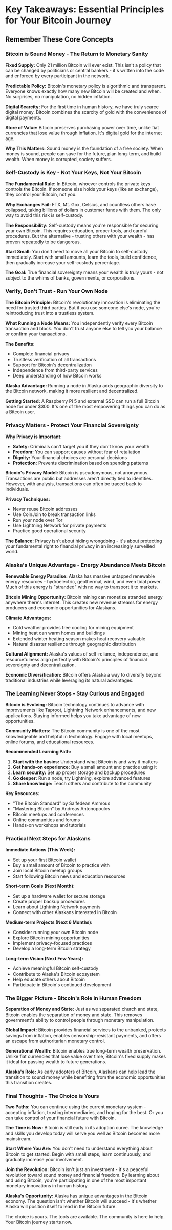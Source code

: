 # Key Takeaways: Essential Principles for Your Bitcoin Journey
## Remember These Core Concepts

### Bitcoin is Sound Money - The Return to Monetary Sanity

**Fixed Supply:** Only 21 million Bitcoin will ever exist. This isn't a policy that can be changed by politicians or central bankers - it's written into the code and enforced by every participant in the network.

**Predictable Policy:** Bitcoin's monetary policy is algorithmic and transparent. Everyone knows exactly how many new Bitcoin will be created and when. No surprises, no manipulation, no hidden inflation.

**Digital Scarcity:** For the first time in human history, we have truly scarce digital money. Bitcoin combines the scarcity of gold with the convenience of digital payments.

**Store of Value:** Bitcoin preserves purchasing power over time, unlike fiat currencies that lose value through inflation. It's digital gold for the internet age.

**Why This Matters:** Sound money is the foundation of a free society. When money is sound, people can save for the future, plan long-term, and build wealth. When money is corrupted, society suffers.

### Self-Custody is Key - Not Your Keys, Not Your Bitcoin

**The Fundamental Rule:** In Bitcoin, whoever controls the private keys controls the Bitcoin. If someone else holds your keys (like an exchange), they control your Bitcoin, not you.

**Why Exchanges Fail:** FTX, Mt. Gox, Celsius, and countless others have collapsed, taking billions of dollars in customer funds with them. The only way to avoid this risk is self-custody.

**The Responsibility:** Self-custody means you're responsible for securing your own Bitcoin. This requires education, proper tools, and careful procedures. But the alternative - trusting others with your wealth - has proven repeatedly to be dangerous.

**Start Small:** You don't need to move all your Bitcoin to self-custody immediately. Start with small amounts, learn the tools, build confidence, then gradually increase your self-custody percentage.

**The Goal:** True financial sovereignty means your wealth is truly yours - not subject to the whims of banks, governments, or corporations.

### Verify, Don't Trust - Run Your Own Node

**The Bitcoin Principle:** Bitcoin's revolutionary innovation is eliminating the need for trusted third parties. But if you use someone else's node, you're reintroducing trust into a trustless system.

**What Running a Node Means:** You independently verify every Bitcoin transaction and block. You don't trust anyone else to tell you your balance or confirm your transactions.

**The Benefits:**
- Complete financial privacy
- Trustless verification of all transactions
- Support for Bitcoin's decentralization
- Independence from third-party services
- Deep understanding of how Bitcoin works

**Alaska Advantage:** Running a node in Alaska adds geographic diversity to the Bitcoin network, making it more resilient and decentralized.

**Getting Started:** A Raspberry Pi 5 and external SSD can run a full Bitcoin node for under $300. It's one of the most empowering things you can do as a Bitcoin user.

### Privacy Matters - Protect Your Financial Sovereignty

**Why Privacy is Important:**
- **Safety:** Criminals can't target you if they don't know your wealth
- **Freedom:** You can support causes without fear of retaliation
- **Dignity:** Your financial choices are personal decisions
- **Protection:** Prevents discrimination based on spending patterns

**Bitcoin's Privacy Model:** Bitcoin is pseudonymous, not anonymous. Transactions are public but addresses aren't directly tied to identities. However, with analysis, transactions can often be traced back to individuals.

**Privacy Techniques:**
- Never reuse Bitcoin addresses
- Use CoinJoin to break transaction links
- Run your node over Tor
- Use Lightning Network for private payments
- Practice good operational security

**The Balance:** Privacy isn't about hiding wrongdoing - it's about protecting your fundamental right to financial privacy in an increasingly surveilled world.

### Alaska's Unique Advantage - Energy Abundance Meets Bitcoin

**Renewable Energy Paradise:** Alaska has massive untapped renewable energy resources - hydroelectric, geothermal, wind, and even tidal power. Much of this energy is "stranded" with no way to transport it to markets.

**Bitcoin Mining Opportunity:** Bitcoin mining can monetize stranded energy anywhere there's internet. This creates new revenue streams for energy producers and economic opportunities for Alaskans.

**Climate Advantages:**
- Cold weather provides free cooling for mining equipment
- Mining heat can warm homes and buildings
- Extended winter heating season makes heat recovery valuable
- Natural disaster resilience through geographic distribution

**Cultural Alignment:** Alaska's values of self-reliance, independence, and resourcefulness align perfectly with Bitcoin's principles of financial sovereignty and decentralization.

**Economic Diversification:** Bitcoin offers Alaska a way to diversify beyond traditional industries while leveraging its natural advantages.

### The Learning Never Stops - Stay Curious and Engaged

**Bitcoin is Evolving:** Bitcoin technology continues to advance with improvements like Taproot, Lightning Network enhancements, and new applications. Staying informed helps you take advantage of new opportunities.

**Community Matters:** The Bitcoin community is one of the most knowledgeable and helpful in technology. Engage with local meetups, online forums, and educational resources.

**Recommended Learning Path:**
1. **Start with the basics:** Understand what Bitcoin is and why it matters
2. **Get hands-on experience:** Buy a small amount and practice using it
3. **Learn security:** Set up proper storage and backup procedures
4. **Go deeper:** Run a node, try Lightning, explore advanced features
5. **Share knowledge:** Teach others and contribute to the community

**Key Resources:**
- "The Bitcoin Standard" by Saifedean Ammous
- "Mastering Bitcoin" by Andreas Antonopoulos
- Bitcoin meetups and conferences
- Online communities and forums
- Hands-on workshops and tutorials

### Practical Next Steps for Alaskans

**Immediate Actions (This Week):**
- Set up your first Bitcoin wallet
- Buy a small amount of Bitcoin to practice with
- Join local Bitcoin meetup groups
- Start following Bitcoin news and education resources

**Short-term Goals (Next Month):**
- Set up a hardware wallet for secure storage
- Create proper backup procedures
- Learn about Lightning Network payments
- Connect with other Alaskans interested in Bitcoin

**Medium-term Projects (Next 6 Months):**
- Consider running your own Bitcoin node
- Explore Bitcoin mining opportunities
- Implement privacy-focused practices
- Develop a long-term Bitcoin strategy

**Long-term Vision (Next Few Years):**
- Achieve meaningful Bitcoin self-custody
- Contribute to Alaska's Bitcoin ecosystem
- Help educate others about Bitcoin
- Participate in Bitcoin's continued development

### The Bigger Picture - Bitcoin's Role in Human Freedom

**Separation of Money and State:** Just as we separated church and state, Bitcoin enables the separation of money and state. This removes government's ability to control people through monetary manipulation.

**Global Impact:** Bitcoin provides financial services to the unbanked, protects savings from inflation, enables censorship-resistant payments, and offers an escape from authoritarian monetary control.

**Generational Wealth:** Bitcoin enables true long-term wealth preservation. Unlike fiat currencies that lose value over time, Bitcoin's fixed supply makes it ideal for passing wealth to future generations.

**Alaska's Role:** As early adopters of Bitcoin, Alaskans can help lead the transition to sound money while benefiting from the economic opportunities this transition creates.

### Final Thoughts - The Choice is Yours

**Two Paths:** You can continue using the current monetary system - accepting inflation, trusting intermediaries, and hoping for the best. Or you can take control of your financial future with Bitcoin.

**The Time is Now:** Bitcoin is still early in its adoption curve. The knowledge and skills you develop today will serve you well as Bitcoin becomes more mainstream.

**Start Where You Are:** You don't need to understand everything about Bitcoin to get started. Begin with small steps, learn continuously, and gradually increase your involvement.

**Join the Revolution:** Bitcoin isn't just an investment - it's a peaceful revolution toward sound money and financial freedom. By learning about and using Bitcoin, you're participating in one of the most important monetary innovations in human history.

**Alaska's Opportunity:** Alaska has unique advantages in the Bitcoin economy. The question isn't whether Bitcoin will succeed - it's whether Alaska will position itself to lead in the Bitcoin future.

The choice is yours. The tools are available. The community is here to help. Your Bitcoin journey starts now.
